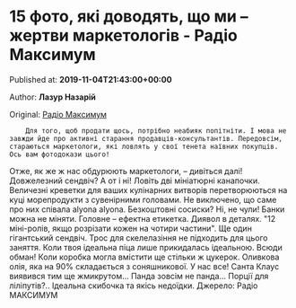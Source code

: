 
# 15 фото, які доводять, що ми – жертви маркетологів - Радіо Максимум

Published at: **2019-11-04T21:43:00+00:00**

Author: **Лазур Назарій**

Original: [Радіо Максимум](https://maximum.fm/15-foto-yaki-dovodyat-shcho-mi--zhertvi-marketologiv_n169072)


        Для того, щоб продати щось, потрібно неабияк попітніти. І мова не завжди йде про активні старання продавців-консультантів. Передовсім, стараються маркетологи, які ловлять у свої тенета наївних покупців. Ось вам фотодокази цього!
      
Отже, як же ж нас обдурюють маркетологи, – дивіться далі!
Довжелезний сендвіч? А от і ні! Ловіть дві мініатюрні канапочки.
Величезні креветки для ваших кулінарних витворів перетворюються на куці морепродукти з сувенірними головами. Не виключено, що саме про них співала alyona alyona.
Безкоштовні сосиски? Ні, не чули!
Банки можна не міняти. Головне – ефектна етикетка.
Диявол в деталях. "12 міні-ролів, якщо розрізати кожен на чотири частини".
Ще один гігантський сендвіч.
Трос для скелелазіння не підходить для цього заняття.
Коли твоя ідеальна піца лише прикидалась ідеальною.
Всюди обман!
Коли коробка могла вмістити ще стільки ж цукерок.
Оливкова олія, яка на 90% складається з соняшникової. У нас все!
Санта Клаус виявився тим ще жмикрутом...
Панда зовсім не панда...
Порції для ліліпутів?..
Ідеальна скибочка та якісь недоїдки.
Джерело: Радіо МАКСИМУМ
